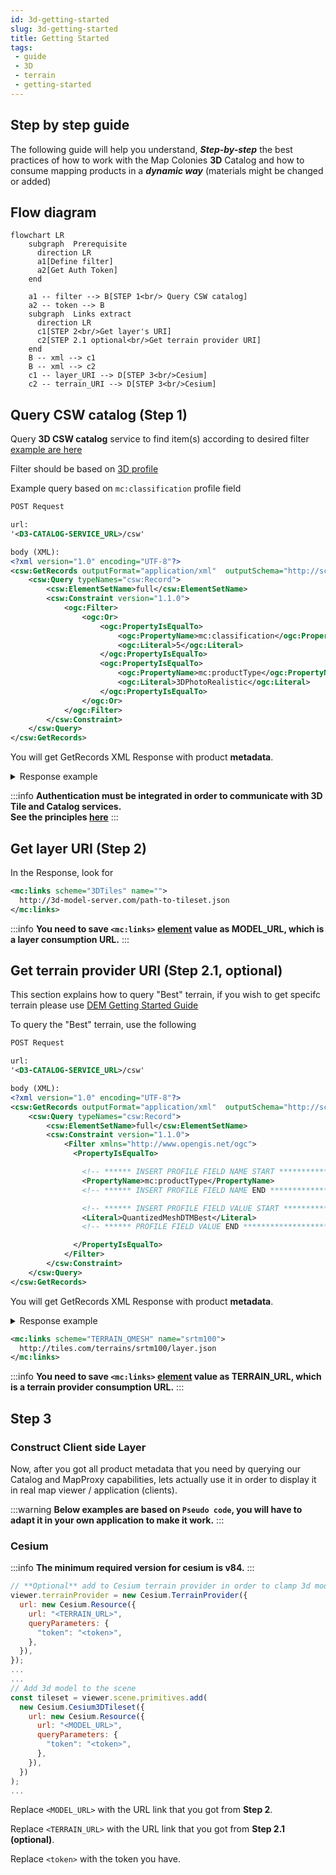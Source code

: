 ```yaml
---
id: 3d-getting-started
slug: 3d-getting-started
title: Getting Started
tags:
 - guide
 - 3D
 - terrain
 - getting-started
---
```


## Step by step guide
The following guide will help you understand, ***Step-by-step*** the best practices of how to work with the Map Colonies **3D** Catalog and how to consume mapping products in a ***dynamic way*** (materials might be changed or added)

## Flow diagram
```mermaid
flowchart LR
    subgraph  Prerequisite
      direction LR
      a1[Define filter]
      a2[Get Auth Token]
    end

    a1 -- filter --> B[STEP 1<br/> Query CSW catalog]
    a2 -- token --> B
    subgraph  Links extract
      direction LR
      c1[STEP 2<br/>Get layer's URI]
      c2[STEP 2.1 optional<br/>Get terrain provider URI]
    end
    B -- xml --> c1
    B -- xml --> c2
    c1 -- layer_URI --> D[STEP 3<br/>Cesium]
    c2 -- terrain_URI --> D[STEP 3<br/>Cesium]
```

## Query CSW catalog (Step 1)
Query **3D CSW catalog** service to find item(s) according to desired filter [example are here](/docs/ogc/protocols/ogc-csw/ogc-csw-examples)

Filter should be based on [3D profile](/docs/MapColonies/3D/services/catalog/catalog-profile-v2)

Example query based on `mc:classification` profile field
```xml title="GetRecords Request"
POST Request

url:
'<D3-CATALOG-SERVICE_URL>/csw'

body (XML):
<?xml version="1.0" encoding="UTF-8"?>
<csw:GetRecords outputFormat="application/xml"  outputSchema="http://schema.mapcolonies.com/3d" resultType="results" service="CSW" version="2.0.2" startPosition="1" maxRecords="200" xmlns:mc="http://schema.mapcolonies.com/3d" xmlns:csw="http://www.opengis.net/cat/csw/2.0.2" xmlns:ogc="http://www.opengis.net/ogc">
    <csw:Query typeNames="csw:Record">
        <csw:ElementSetName>full</csw:ElementSetName>
        <csw:Constraint version="1.1.0">
            <ogc:Filter>
                <ogc:Or>
                    <ogc:PropertyIsEqualTo>
                        <ogc:PropertyName>mc:classification</ogc:PropertyName>
                        <ogc:Literal>5</ogc:Literal>
                    </ogc:PropertyIsEqualTo>
                    <ogc:PropertyIsEqualTo>
                        <ogc:PropertyName>mc:productType</ogc:PropertyName>
                        <ogc:Literal>3DPhotoRealistic</ogc:Literal>
                    </ogc:PropertyIsEqualTo>
                </ogc:Or>
            </ogc:Filter>
        </csw:Constraint>
    </csw:Query>
</csw:GetRecords>
```

You will get GetRecords XML Response with product **metadata**.

<details>
  <summary>Response example</summary>

```xml title="Search Results Example"
    <?xml version="1.0" encoding="UTF-8"?>
    <csw:GetRecordsResponse xmlns:csw="http://www.opengis.net/cat/csw/2.0.2" xmlns:dc="http://purl.org/dc/elements/1.1/" xmlns:dct="http://purl.org/dc/terms/" xmlns:gmd="http://www.isotc211.org/2005/gmd" xmlns:gml="http://www.opengis.net/gml" xmlns:mc="http://schema.mapcolonies.com/3d" xmlns:ows="http://www.opengis.net/ows" xmlns:xs="http://www.w3.org/2001/XMLSchema" xmlns:xsi="http://www.w3.org/2001/XMLSchema-instance" version="2.0.2" xsi:schemaLocation="http://www.opengis.net/cat/csw/2.0.2 http://schemas.opengis.net/csw/2.0.2/CSW-discovery.xsd">
    <csw:SearchStatus timestamp="2022-03-27T06:45:54Z" />
    <csw:SearchResults numberOfRecordsMatched="1" numberOfRecordsReturned="1" nextRecord="0" recordSchema="http://schema.mapcolonies.com/3d" elementSet="full">
        <mc:MC3DRecord>
            <mc:accuracyLE90>4.0</mc:accuracyLE90>
            <mc:classification>5</mc:classification>
            <mc:creationDateUTC>2025-01-09T08:00:00Z</mc:creationDateUTC>
            <mc:description>gbjhhj</mc:description>
            <mc:footprint>{"type":"Polygon","coordinates":[[[46.9831483,36.4864826],[46.9831483,37.0135162],[48.0168517,37.0135162],[48.0168517,36.4864826],[46.9831483,36.4864826]]]}</mc:footprint>
            <mc:maxHorizontalAccuracyCE90>5.0</mc:maxHorizontalAccuracyCE90>
            <mc:id>0fa277cb-b8ba-4c31-b787-7700f916dcd4</mc:id>
            <mc:insertDate>2025-01-09T16:33:51Z</mc:insertDate>
            <mc:links scheme="3DTiles" name="" description="">https://tiles.mapcolonies.net/api/3d/v1/b3dm/0fa277cb-b8ba-4c31-b787-7700f916dcd4/vricon_3d_surface_model_3dtiles_1.0_gltf_2/data/vricon_3dtiles/tileset.json</mc:links>
            <mc:producerName>DAVID</mc:producerName>
            <mc:productBBox>46.9831483,36.4864826,48.0168517,37.0135162</mc:productBBox>
            <mc:productId>0fa277cb-b8ba-4c31-b787-7700f916dcd4</mc:productId>
            <mc:productName>name</mc:productName>
            <mc:productSource>\\Path\To\3D\Models\e047n36_N\vricon_3d_surface_model_3dtiles_1.0_gltf_2\data\vricon_3dtiles</mc:productSource>
            <mc:productStatus>PUBLISHED</mc:productStatus>
            <mc:productType>3DPhotoRealistic</mc:productType>
            <mc:productVersion>1</mc:productVersion>
            <mc:productionSystem>system</mc:productionSystem>
            <mc:productionSystemVersion>9</mc:productionSystemVersion>
            <mc:region>region</mc:region>
            <mc:sensors>sensor</mc:sensors>
            <mc:imagingTimeEndUTC>2022-01-09T08:11:00Z</mc:imagingTimeEndUTC>
            <mc:imagingTimeBeginUTC>2022-01-09T08:11:00Z</mc:imagingTimeBeginUTC>
            <mc:SRS>4326</mc:SRS>
            <mc:SRSName>WGS84GEO</mc:SRSName>
            <mc:type>RECORD_3D</mc:type>
            <mc:updateDateUTC>2025-01-09T16:34:46Z</mc:updateDateUTC>
            <ows:BoundingBox crs="urn:x-ogc:def:crs:EPSG:6.11:4326" dimensions="2">
                <ows:LowerCorner>36.4864826 46.9831483</ows:LowerCorner>
                <ows:UpperCorner>37.0135162 48.0168517</ows:UpperCorner>
            </ows:BoundingBox>
        </mc:MC3DRecord>
    </csw:SearchResults>
    </csw:GetRecordsResponse>
```
</details>

:::info
**Authentication must be integrated in order to communicate with 3D Tile and Catalog services.**<br/>
**See the principles [here](/docs/MapColonies/authentication)**
:::

## Get layer URI (Step 2)
In the Response, look for

```xml title="Extract link for desired 3D model"
<mc:links scheme="3DTiles" name="">
  http://3d-model-server.com/path-to-tileset.json
</mc:links>
```

:::info
**You need to save `<mc:links>` <u>element</u> value as MODEL_URL, which is a layer consumption URL.**
:::

## Get terrain provider URI (Step 2.1, optional)
This section explains how to query "Best" terrain, if you wish to get specifc terrain please use [DEM Getting Started Guide](/docs/MapColonies/DEM/Guides/DEM_getting_started.md)

To query the "Best" terrain, use the following
```xml title="GetRecords Request For Terrain"
POST Request

url:
'<D3-CATALOG-SERVICE_URL>/csw'

body (XML):
<?xml version="1.0" encoding="UTF-8"?>
<csw:GetRecords outputFormat="application/xml"  outputSchema="http://schema.mapcolonies.com/3d" resultType="results" service="CSW" version="2.0.2" startPosition="1" maxRecords="200" xmlns:mc="http://schema.mapcolonies.com/3d" xmlns:csw="http://www.opengis.net/cat/csw/2.0.2" xmlns:ogc="http://www.opengis.net/ogc">
    <csw:Query typeNames="csw:Record">
        <csw:ElementSetName>full</csw:ElementSetName>
        <csw:Constraint version="1.1.0">
            <Filter xmlns="http://www.opengis.net/ogc">
              <PropertyIsEqualTo>

                <!-- ****** INSERT PROFILE FIELD NAME START ********************** -->
                <PropertyName>mc:productType</PropertyName>
                <!-- ****** INSERT PROFILE FIELD NAME END ********************** -->

                <!-- ****** INSERT PROFILE FIELD VALUE START ********************** -->
                <Literal>QuantizedMeshDTMBest</Literal>
                <!-- ****** PROFILE FIELD VALUE END ********************** -->

              </PropertyIsEqualTo>
            </Filter>
        </csw:Constraint>
    </csw:Query>
</csw:GetRecords>
```

You will get GetRecords XML Response with product **metadata**.

<details>
  <summary>Response example</summary>

```xml title="Search Results Example"
    <?xml version="1.0" encoding="UTF-8"?>
    <csw:GetRecordsResponse xmlns:csw="http://www.opengis.net/cat/csw/2.0.2" xmlns:dc="http://purl.org/dc/elements/1.1/" xmlns:dct="http://purl.org/dc/terms/" xmlns:gmd="http://www.isotc211.org/2005/gmd" xmlns:gml="http://www.opengis.net/gml" xmlns:mc="http://schema.mapcolonies.com/3d" xmlns:ows="http://www.opengis.net/ows" xmlns:xs="http://www.w3.org/2001/XMLSchema" xmlns:xsi="http://www.w3.org/2001/XMLSchema-instance" version="2.0.2" xsi:schemaLocation="http://www.opengis.net/cat/csw/2.0.2 http://schemas.opengis.net/csw/2.0.2/CSW-discovery.xsd">
    <csw:SearchStatus timestamp="2022-03-27T06:45:54Z" />
    <csw:SearchResults numberOfRecordsMatched="1" numberOfRecordsReturned="1" nextRecord="0" recordSchema="http://schema.mapcolonies.com/3d" elementSet="full">
        <mc:MC3DRecord>
            <mc:accuracyLE90>4.0</mc:accuracyLE90>
            <mc:classification>5</mc:classification>
            <mc:creationDateUTC>2022-10-24</mc:creationDateUTC>
            <mc:description>srtm100</mc:description>
            <mc:footprint>{"type":"Polygon","coordinates":[[[34.98,32.8],[35.1,32.8],[35.1,32.7],[34.98,32.7],[34.98,32.8]]]}</mc:footprint>
            <mc:geographicArea>North</mc:geographicArea>
            <mc:maxHorizontalAccuracyCE90>999.0</mc:maxHorizontalAccuracyCE90>
            <mc:id>33333333-3333-3333-3333-333333333333</mc:id>
            <mc:insertDate>2022-10-24</mc:insertDate>
            <mc:links scheme="TERRAIN_QMESH" name="" description="">https://tiles.mapcolonies.net/api/dem/v1/terrains/srtm100</mc:links>
            <mc:producerName>producer</mc:producerName>
            <mc:productBBox>35.2670012825,32.5856881598,35.3105702702,32.6300363309</mc:productBBox>
            <mc:productId>33333333-3333-3333-3333-333333333333</mc:productId>
            <mc:productName>srtm100</mc:productName>
            <mc:productSource></mc:productSource>
            <mc:productStatus>PUBLISHED</mc:productStatus>
            <mc:productType>QuantizedMeshDTMBest</mc:productType>
            <mc:productVersion>1</mc:productVersion>
            <mc:productionSystem></mc:productionSystem>
            <mc:productionSystemVersion>1</mc:productionSystemVersion>
            <mc:region>region</mc:region>
            <mc:sensors>UNDEFINED</mc:sensors>
            <mc:imagingTimeEndUTC>2022-10-24</mc:imagingTimeEndUTC>
            <mc:imagingTimeBeginUTC>2022-10-24</mc:imagingTimeBeginUTC>
            <mc:SRS>4326</mc:SRS>
            <mc:SRSName>WGS84GEO</mc:SRSName>
            <mc:type>RECORD_3D</mc:type>
            <mc:updateDateUTC>2022-10-25T16:48:17Z</mc:updateDateUTC>
            <ows:BoundingBox crs="urn:x-ogc:def:crs:EPSG:6.11:4326" dimensions="2">
                <ows:LowerCorner>32.7 34.98</ows:LowerCorner>
                <ows:UpperCorner>32.8 35.1</ows:UpperCorner>
            </ows:BoundingBox>
        </mc:MC3DRecord>
    </csw:SearchResults>
    </csw:GetRecordsResponse>
```
</details>


```xml title="Extract link for terrain provider"
<mc:links scheme="TERRAIN_QMESH" name="srtm100">
  http://tiles.com/terrains/srtm100/layer.json
</mc:links>
```


:::info
**You need to save `<mc:links>` <u>element</u> value as TERRAIN_URL, which is a terrain provider consumption URL.**
:::

## Step 3
### Construct Client side Layer
Now, after you got all product metadata that you need by querying our Catalog and MapProxy capabilities, lets actually use it in order to display it in real map viewer / application (clients).

:::warning
**Below examples are based on `Pseudo code`, you will have to adapt it in your own application to make it work.**
:::

### Cesium

:::info
**The minimum required version for cesium is v84.**
:::

```javascript
// **Optional** add to Cesium terrain provider in order to clamp 3d models to the ground
viewer.terrainProvider = new Cesium.TerrainProvider({
  url: new Cesium.Resource({
    url: "<TERRAIN_URL>",
    queryParameters: {
      "token": "<token>",
    },
  }),
});
...
...
// Add 3d model to the scene
const tileset = viewer.scene.primitives.add(
  new Cesium.Cesium3DTileset({
    url: new Cesium.Resource({
      url: "<MODEL_URL>",
      queryParameters: {
        "token": "<token>",
      },
    }),
  })
);
...
```
Replace `<MODEL_URL>` with the URL link that you got from **Step 2**.

Replace `<TERRAIN_URL>` with the URL link that you got from **Step 2.1 (optional)**.

Replace `<token>` with the token you have.
